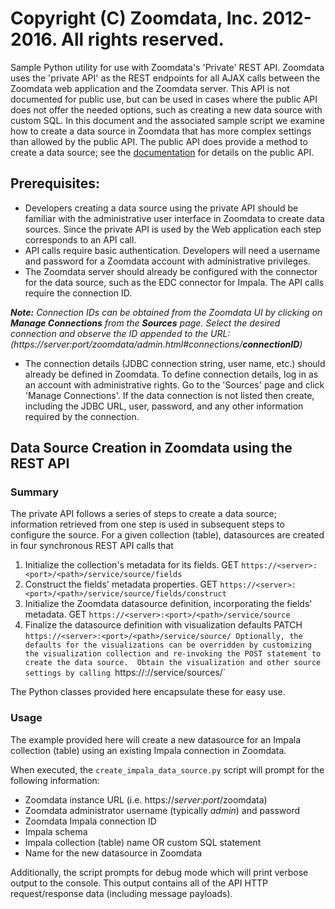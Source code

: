 # Copyright (C) Zoomdata, Inc. 2012-2016. All rights reserved.

Sample Python utility for use with Zoomdata's 'Private' REST API.  Zoomdata uses the 'private API' as the REST endpoints for all AJAX calls between the Zoomdata web application and the Zoomdata server.  This API is not documented for public use, but can be used in cases where the public API does not offer the needed options, such as creating a new data source with custom SQL.  In this document and the associated sample script we examine how to create a data source in Zoomdata that has more complex settings than allowed by the public API.  The public API does provide a method to create a data source; see the [documentation](https://developer.zoomdata.com/2.2/docs/rest-api/#!/sources/createUsingPOST_5) for details on the public API.

## Prerequisites:
* Developers creating a data source using the private API should be familiar with the administrative user interface in Zoomdata to create data sources.  Since the private API is used by the Web application each step corresponds to an API call.
* API calls require basic authentication.  Developers will need a username and password for a Zoomdata account with administrative privileges.
* The Zoomdata server should already be configured with the connector for the data source, such as the EDC connector for Impala.  The API calls require the connection ID.

_**Note:** Connection IDs can be obtained from the Zoomdata UI by clicking on **Manage Connections** from the **Sources** page. Select the desired connection and observe the ID appended to the URL: (https://server:port/zoomdata/admin.html#connections/**connectionID**)_

*  The connection details (JDBC connection string, user name, etc.) should already be defined in Zoomdata.  To define connection details, log in as an account with administrative rights.  Go to the 'Sources' page and click 'Manage Connections'.  If the data connection is not listed then create, including the JDBC URL, user, password, and any other information required by the connection.

## Data Source Creation in Zoomdata using the REST API
### Summary
The private API follows a series of steps to create a data source; information retrieved from one step is used in subsequent steps to configure the source.  For a given collection (table), datasources are created in four synchronous REST API calls that

1. Initialize the collection's metadata for its fields. GET `https://<server>:<port>/<path>/service/source/fields`
1. Construct the fields' metadata properties. GET `https://<server>:<port>/<path>/service/source/fields/construct`
1. Initialize the Zoomdata datasource definition, incorporating the fields' metadata. GET `https://<server>:<port>/<path>/service/source`
1. Finalize the datasource definition with visualization defaults PATCH `https://<server>:<port>/<path>/service/source/
Optionally, the defaults for the visualizations can be overridden by customizing the visualization collection and re-invoking the POST statement to create the data source.  Obtain the visualization and other source settings by calling `https://<server>:<port>/<path>/service/sources/<sourceId>`

The Python classes provided here encapsulate these for easy use.
### Usage
The example provided here will create a new datasource for an Impala collection (table) using an existing Impala connection in Zoomdata.

When executed, the `create_impala_data_source.py` script will prompt for the following information:

* Zoomdata instance URL (i.e. https://_server_:_port_/zoomdata)
* Zoomdata administrator username (typically _admin_) and password
* Zoomdata Impala connection ID
* Impala schema
* Impala collection (table) name OR custom SQL statement
* Name for the new datasource in Zoomdata


Additionally, the script prompts for debug mode which will print verbose output to the console. This output contains all of the API HTTP request/response data (including message payloads).
